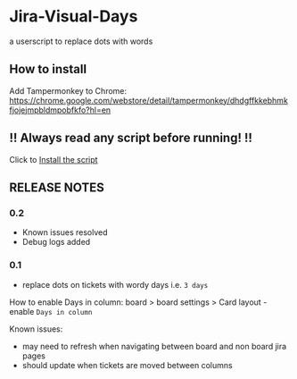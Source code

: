 # Jira-Visual-Days
a userscript to replace dots with words

## How to install

Add Tampermonkey to Chrome: https://chrome.google.com/webstore/detail/tampermonkey/dhdgffkkebhmkfjojejmpbldmpobfkfo?hl=en

## :bangbang: Always read any script before running! :bangbang:

Click to [Install the script](https://github.com/JackTreble/Jira-Visual-Days/raw/main/Jira_Visual_Days.user.js)


## RELEASE NOTES

### 0.2
- Known issues resolved
- Debug logs added

### 0.1

- replace dots on tickets with wordy days i.e. `3 days`

How to enable Days in column:
board > board settings > Card layout - enable `Days in column`

Known issues:
- may need to refresh when navigating between board and non board jira pages
- should update when tickets are moved between columns
